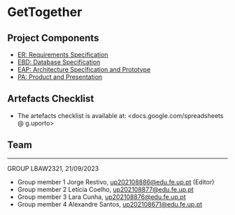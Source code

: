 # GetTogether 

> 

## Project Components

* [ER: Requirements Specification](er)
* [EBD: Database Specification](ebd)
* [EAP: Architecture Specification and Prototype](eap)
* [PA: Product and Presentation](pa)

## Artefacts Checklist

* The artefacts checklist is available at: <docs.google.com/spreadsheets @ g.uporto>

## Team

***
GROUP LBAW2321, 21/09/2023

* Group member 1 Jorge Restivo, up202108886@edu.fe.up.pt (Editor)
* Group member 2 Letícia Coelho, up202108877@edu.fe.up.pt
* Group member 3 Lara Cunha, up202108876@edu.fe.up.pt
* Group member 4 Alexandre Santos, up202108671@edu.fe.up.pt
